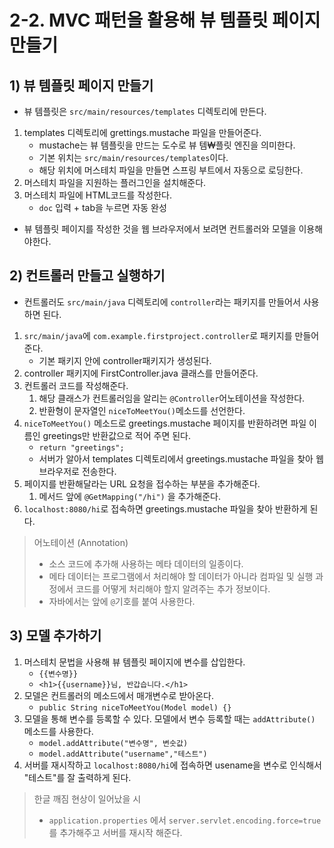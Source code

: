 # 2-2. MVC 패턴을 활용해 뷰 템플릿 페이지 만들기
## 1) 뷰 템플릿 페이지 만들기
- 뷰 템플릿은 `src/main/resources/templates` 디렉토리에 만든다.

1. templates 디렉토리에 grettings.mustache 파일을 만들어준다.
	- mustache는 뷰 템플릿을 만드는 도수로 뷰 템₩플릿 엔진을 의미한다.
	- 기본 위치는 `src/main/resources/templates`이다.
	- 해당 위치에 머스테치 파일을 만들면 스프링 부트에서 자동으로 로딩한다.
2. 머스테치 파일을 지원하는 플러그인을 설치해준다.
3. 머스테치 파일에 HTML코드를 작성한다.
	- `doc` 입력 + tab을 누르면 자동 완성

- 뷰 템플릿 페이지를 작성한 것을 웹 브라우저에서 보려면 컨트롤러와 모델을 이용해야한다.

## 2) 컨트롤러 만들고 실행하기
- 컨트롤러도 `src/main/java` 디렉토리에 `controller`라는 패키지를 만들어서 사용하면 된다.

1. `src/main/java`에 `com.example.firstproject.controller`로 패키지를 만들어준다.
	- 기본 패키지 안에 controller패키지가 생성된다.
2. controller 패키지에 FirstController.java 클래스를 만들어준다.
3. 컨트롤러 코드를 작성해준다.
	1. 해당 클래스가 컨트롤러임을 알리는 `@Controller`어노테이션을 작성한다.
	2. 반환형이 문자열인 `niceToMeetYou()`메소드를 선언한다.
4. `niceToMeetYou()` 메소드로 greetings.mustache 페이지를 반환하려면 파일 이름인 greetings만 반환값으로 적어 주면 된다.
	- `return "greetings";`
	- 서버가 알아서 templates 디렉토리에서 greetings.mustache 파일을 찾아 웹 브라우저로 전송한다.
5. 페이지를 반환해달라는 URL 요청을 접수하는 부분을 추가해준다.
	1. 메서드 앞에 `@GetMapping("/hi")` 을 추가해준다.
6. `localhost:8080/hi`로 접속하면 greetings.mustache 파일을 찾아 반환하게 된다.

> 어노테이션 (Annotation)
> - 소스 코드에 추가해 사용하는 메타 데이터의 일종이다.
> - 메타 데이터는 프로그램에서 처리해야 할 데이터가 아니라 컴파일 및 실행 과정에서 코드를 어떻게 처리해야 할지 알려주는 추가 정보이다.
> - 자바에서는 앞에 `@`기호를 붙여 사용한다.

## 3) 모델 추가하기
1. 머스테치 문법을 사용해 뷰 템플릿 페이지에 변수를 삽입한다.
	- `{{변수명}}`
	- `<h1>{{username}}님, 반갑습니다.</h1>`
2. 모델은 컨트롤러의 메소드에서 매개변수로 받아온다.
	- `public String niceToMeetYou(Model model) {}`
3. 모델을 통해 변수를 등록할 수 있다. 모델에서 변수 등록할 때는 `addAttribute()` 메소드를 사용한다.
	- `model.addAttribute("변수명", 변숫값)`
	- `model.addAttribute("username","테스트")`
4. 서버를 재시작하고 `localhost:8080/hi`에 접속하면 usename을 변수로 인식해서 "테스트"를 잘 출력하게 된다.

> 한글 깨짐 현상이 일어났을 시
> - `application.properties` 에서 `server.servlet.encoding.force=true` 를 추가해주고 서버를 재시작 해준다.